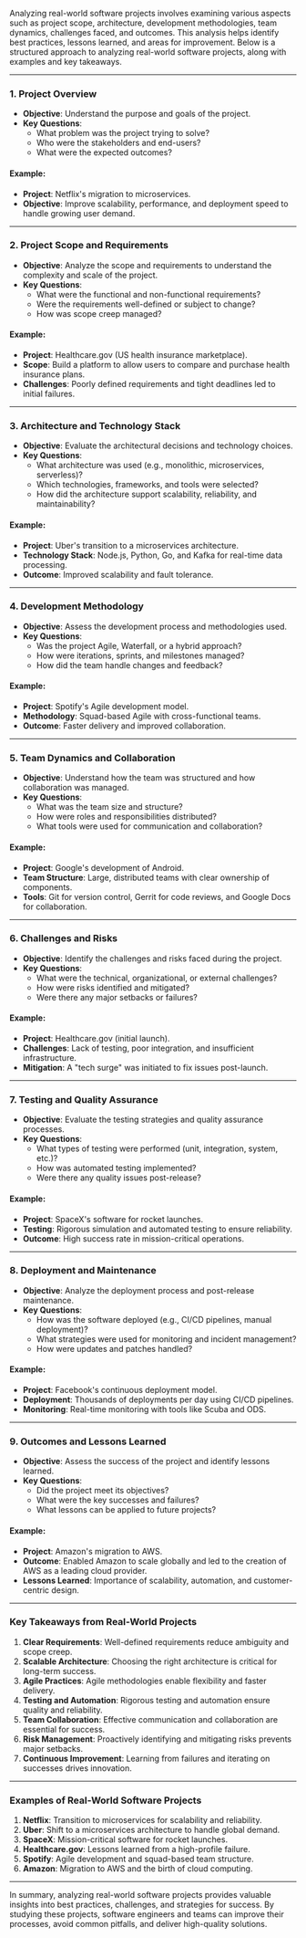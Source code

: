 Analyzing real-world software projects involves examining various aspects such as project scope, architecture, development methodologies, team dynamics, challenges faced, and outcomes. This analysis helps identify best practices, lessons learned, and areas for improvement. Below is a structured approach to analyzing real-world software projects, along with examples and key takeaways.

---

### **1. Project Overview**
- **Objective**: Understand the purpose and goals of the project.
- **Key Questions**:
  - What problem was the project trying to solve?
  - Who were the stakeholders and end-users?
  - What were the expected outcomes?

#### **Example**: 
- **Project**: Netflix's migration to microservices.
- **Objective**: Improve scalability, performance, and deployment speed to handle growing user demand.

---

### **2. Project Scope and Requirements**
- **Objective**: Analyze the scope and requirements to understand the complexity and scale of the project.
- **Key Questions**:
  - What were the functional and non-functional requirements?
  - Were the requirements well-defined or subject to change?
  - How was scope creep managed?

#### **Example**:
- **Project**: Healthcare.gov (US health insurance marketplace).
- **Scope**: Build a platform to allow users to compare and purchase health insurance plans.
- **Challenges**: Poorly defined requirements and tight deadlines led to initial failures.

---

### **3. Architecture and Technology Stack**
- **Objective**: Evaluate the architectural decisions and technology choices.
- **Key Questions**:
  - What architecture was used (e.g., monolithic, microservices, serverless)?
  - Which technologies, frameworks, and tools were selected?
  - How did the architecture support scalability, reliability, and maintainability?

#### **Example**:
- **Project**: Uber's transition to a microservices architecture.
- **Technology Stack**: Node.js, Python, Go, and Kafka for real-time data processing.
- **Outcome**: Improved scalability and fault tolerance.

---

### **4. Development Methodology**
- **Objective**: Assess the development process and methodologies used.
- **Key Questions**:
  - Was the project Agile, Waterfall, or a hybrid approach?
  - How were iterations, sprints, and milestones managed?
  - How did the team handle changes and feedback?

#### **Example**:
- **Project**: Spotify's Agile development model.
- **Methodology**: Squad-based Agile with cross-functional teams.
- **Outcome**: Faster delivery and improved collaboration.

---

### **5. Team Dynamics and Collaboration**
- **Objective**: Understand how the team was structured and how collaboration was managed.
- **Key Questions**:
  - What was the team size and structure?
  - How were roles and responsibilities distributed?
  - What tools were used for communication and collaboration?

#### **Example**:
- **Project**: Google's development of Android.
- **Team Structure**: Large, distributed teams with clear ownership of components.
- **Tools**: Git for version control, Gerrit for code reviews, and Google Docs for collaboration.

---

### **6. Challenges and Risks**
- **Objective**: Identify the challenges and risks faced during the project.
- **Key Questions**:
  - What were the technical, organizational, or external challenges?
  - How were risks identified and mitigated?
  - Were there any major setbacks or failures?

#### **Example**:
- **Project**: Healthcare.gov (initial launch).
- **Challenges**: Lack of testing, poor integration, and insufficient infrastructure.
- **Mitigation**: A "tech surge" was initiated to fix issues post-launch.

---

### **7. Testing and Quality Assurance**
- **Objective**: Evaluate the testing strategies and quality assurance processes.
- **Key Questions**:
  - What types of testing were performed (unit, integration, system, etc.)?
  - How was automated testing implemented?
  - Were there any quality issues post-release?

#### **Example**:
- **Project**: SpaceX's software for rocket launches.
- **Testing**: Rigorous simulation and automated testing to ensure reliability.
- **Outcome**: High success rate in mission-critical operations.

---

### **8. Deployment and Maintenance**
- **Objective**: Analyze the deployment process and post-release maintenance.
- **Key Questions**:
  - How was the software deployed (e.g., CI/CD pipelines, manual deployment)?
  - What strategies were used for monitoring and incident management?
  - How were updates and patches handled?

#### **Example**:
- **Project**: Facebook's continuous deployment model.
- **Deployment**: Thousands of deployments per day using CI/CD pipelines.
- **Monitoring**: Real-time monitoring with tools like Scuba and ODS.

---

### **9. Outcomes and Lessons Learned**
- **Objective**: Assess the success of the project and identify lessons learned.
- **Key Questions**:
  - Did the project meet its objectives?
  - What were the key successes and failures?
  - What lessons can be applied to future projects?

#### **Example**:
- **Project**: Amazon's migration to AWS.
- **Outcome**: Enabled Amazon to scale globally and led to the creation of AWS as a leading cloud provider.
- **Lessons Learned**: Importance of scalability, automation, and customer-centric design.

---

### **Key Takeaways from Real-World Projects**
1. **Clear Requirements**: Well-defined requirements reduce ambiguity and scope creep.
2. **Scalable Architecture**: Choosing the right architecture is critical for long-term success.
3. **Agile Practices**: Agile methodologies enable flexibility and faster delivery.
4. **Testing and Automation**: Rigorous testing and automation ensure quality and reliability.
5. **Team Collaboration**: Effective communication and collaboration are essential for success.
6. **Risk Management**: Proactively identifying and mitigating risks prevents major setbacks.
7. **Continuous Improvement**: Learning from failures and iterating on successes drives innovation.

---

### **Examples of Real-World Software Projects**
1. **Netflix**: Transition to microservices for scalability and reliability.
2. **Uber**: Shift to a microservices architecture to handle global demand.
3. **SpaceX**: Mission-critical software for rocket launches.
4. **Healthcare.gov**: Lessons learned from a high-profile failure.
5. **Spotify**: Agile development and squad-based team structure.
6. **Amazon**: Migration to AWS and the birth of cloud computing.

---

In summary, analyzing real-world software projects provides valuable insights into best practices, challenges, and strategies for success. By studying these projects, software engineers and teams can improve their processes, avoid common pitfalls, and deliver high-quality solutions.
